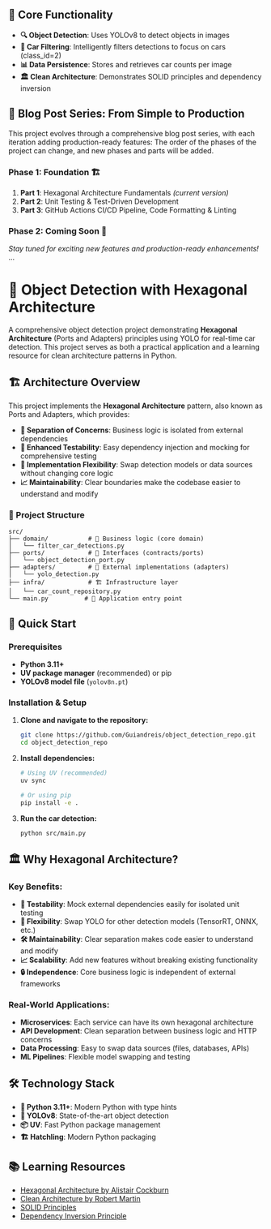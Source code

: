 ## 🎯 Core Functionality

- **🔍 Object Detection**: Uses YOLOv8 to detect objects in images
- **🚗 Car Filtering**: Intelligently filters detections to focus on cars (class_id=2)
- **📊 Data Persistence**: Stores and retrieves car counts per image
- **🏛️ Clean Architecture**: Demonstrates SOLID principles and dependency inversion

## 📝 Blog Post Series: From Simple to Production

This project evolves through a comprehensive blog post series, with each iteration adding production-ready features:
The order of the phases of the project can change, and new phases and parts will be added. 

### **Phase 1: Foundation** 🏗️
1. **Part 1**: Hexagonal Architecture Fundamentals *(current version)*
2. **Part 2**: Unit Testing & Test-Driven Development
3. **Part 3**: GitHub Actions CI/CD Pipeline, Code Formatting & Linting

### **Phase 2: Coming Soon** 🚀
*Stay tuned for exciting new features and production-ready enhancements!*
...
# 🚗 Object Detection with Hexagonal Architecture

A comprehensive object detection project demonstrating **Hexagonal Architecture** (Ports and Adapters) principles using YOLO for real-time car detection. This project serves as both a practical application and a learning resource for clean architecture patterns in Python.

## 🏗️ Architecture Overview

This project implements the **Hexagonal Architecture** pattern, also known as Ports and Adapters, which provides:

- **🔄 Separation of Concerns**: Business logic is isolated from external dependencies
- **🧪 Enhanced Testability**: Easy dependency injection and mocking for comprehensive testing
- **🔧 Implementation Flexibility**: Swap detection models or data sources without changing core logic
- **📈 Maintainability**: Clear boundaries make the codebase easier to understand and modify

### 📁 Project Structure

```
src/
├── domain/           # 🧠 Business logic (core domain)
│   └── filter_car_detections.py
├── ports/            # 🔌 Interfaces (contracts/ports)
│   └── object_detection_port.py
├── adapters/         # 🔌 External implementations (adapters)
│   └── yolo_detection.py
├── infra/            # 🏗️ Infrastructure layer
│   └── car_count_repository.py
└── main.py          # 🚀 Application entry point
```

## 🚀 Quick Start

### Prerequisites
- **Python 3.11+**
- **UV package manager** (recommended) or pip
- **YOLOv8 model file** (`yolov8n.pt`)

### Installation & Setup

1. **Clone and navigate to the repository:**
   ```bash
   git clone https://github.com/Guiandreis/object_detection_repo.git
   cd object_detection_repo
   ```

2. **Install dependencies:**
   ```bash
   # Using UV (recommended)
   uv sync
   
   # Or using pip
   pip install -e .
   ```

3. **Run the car detection:**
   ```bash
   python src/main.py
   ```



## 🏛️ Why Hexagonal Architecture?

### **Key Benefits:**

- **🧪 Testability**: Mock external dependencies easily for isolated unit testing
- **🔄 Flexibility**: Swap YOLO for other detection models (TensorRT, ONNX, etc.)
- **🛠️ Maintainability**: Clear separation makes code easier to understand and modify
- **📈 Scalability**: Add new features without breaking existing functionality
- **🔒 Independence**: Core business logic is independent of external frameworks

### **Real-World Applications:**
- **Microservices**: Each service can have its own hexagonal architecture
- **API Development**: Clean separation between business logic and HTTP concerns
- **Data Processing**: Easy to swap data sources (files, databases, APIs)
- **ML Pipelines**: Flexible model swapping and testing

## 🛠️ Technology Stack

- **🐍 Python 3.11+**: Modern Python with type hints
- **🎯 YOLOv8**: State-of-the-art object detection
- **📦 UV**: Fast Python package management
- **🏗️ Hatchling**: Modern Python packaging

## 📚 Learning Resources

- [Hexagonal Architecture by Alistair Cockburn](https://alistair.cockburn.us/hexagonal-architecture/)
- [Clean Architecture by Robert Martin](https://blog.cleancoder.com/uncle-bob/2012/08/13/the-clean-architecture.html)
- [SOLID Principles](https://en.wikipedia.org/wiki/SOLID)
- [Dependency Inversion Principle](https://en.wikipedia.org/wiki/Dependency_inversion_principle)

